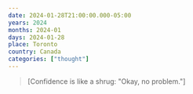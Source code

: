 ```yaml
---
date: 2024-01-28T21:00:00.000-05:00
years: 2024
months: 2024-01
days: 2024-01-28
place: Toronto
country: Canada
categories: ["thought"]
---
```

> [Confidence is like a shrug: "Okay, no problem."]
